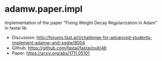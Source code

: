 # adamw.paper.impl
Implementation of the paper "Fixing Weight Decay Regularization in Adam" in fastai lib

* Discussion: http://forums.fast.ai/t/challenge-for-advanced-students-implement-adamw-and-sgdw/8004
* Github: https://github.com/fastai/fastai/pull/46
* Paper: https://arxiv.org/abs/1711.05101
